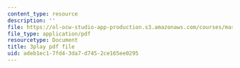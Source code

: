```yaml
---
content_type: resource
description: ''
file: https://ol-ocw-studio-app-production.s3.amazonaws.com/courses/mas-s62-cryptocurrency-engineering-and-design-spring-2018/adeb1ec17fd43da7d7452ce165ee0295_CCeq5PChvuk.pdf
file_type: application/pdf
resourcetype: Document
title: 3play pdf file
uid: adeb1ec1-7fd4-3da7-d745-2ce165ee0295
---
```

